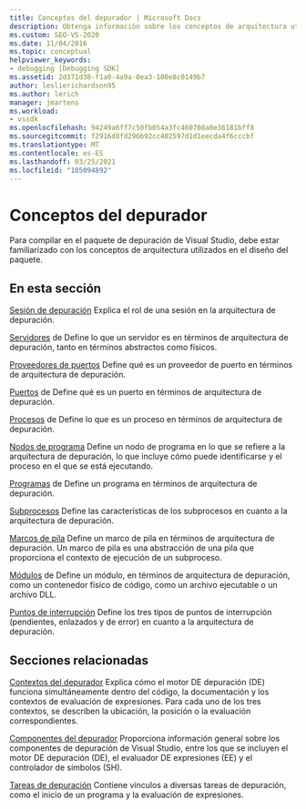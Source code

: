 ```yaml
---
title: Conceptos del depurador | Microsoft Docs
description: Obtenga información sobre los conceptos de arquitectura utilizados en el diseño del paquete de depuración de Visual Studio para ayudarle a crear en ese paquete.
ms.custom: SEO-VS-2020
ms.date: 11/04/2016
ms.topic: conceptual
helpviewer_keywords:
- debugging [Debugging SDK]
ms.assetid: 2d371d38-f1a0-4a9a-8ea3-100e8c0149b7
author: leslierichardson95
ms.author: lerich
manager: jmartens
ms.workload:
- vssdk
ms.openlocfilehash: 94249a6ff7c50fb054a3fc460708a8e36181bff8
ms.sourcegitcommit: f2916d8fd296b92cc402597d1d1eecda4f6cccbf
ms.translationtype: MT
ms.contentlocale: es-ES
ms.lasthandoff: 03/25/2021
ms.locfileid: "105094892"
---
```

# <a name="debugger-concepts"></a>Conceptos del depurador
Para compilar en el paquete de depuración de Visual Studio, debe estar familiarizado con los conceptos de arquitectura utilizados en el diseño del paquete.

## <a name="in-this-section"></a>En esta sección
 [Sesión de depuración](../../extensibility/debugger/debug-session.md) Explica el rol de una sesión en la arquitectura de depuración.

 [Servidores](../../extensibility/debugger/servers-visual-studio-sdk.md) de Define lo que un servidor es en términos de arquitectura de depuración, tanto en términos abstractos como físicos.

 [Proveedores de puertos](../../extensibility/debugger/port-suppliers.md) Define qué es un proveedor de puerto en términos de arquitectura de depuración.

 [Puertos](../../extensibility/debugger/ports.md) de Define qué es un puerto en términos de arquitectura de depuración.

 [Procesos](../../extensibility/debugger/processes.md) de Define lo que es un proceso en términos de arquitectura de depuración.

 [Nodos de programa](../../extensibility/debugger/program-nodes.md) Define un nodo de programa en lo que se refiere a la arquitectura de depuración, lo que incluye cómo puede identificarse y el proceso en el que se está ejecutando.

 [Programas](../../extensibility/debugger/programs.md) de Define un programa en términos de arquitectura de depuración.

 [Subprocesos](../../extensibility/debugger/threads.md) Define las características de los subprocesos en cuanto a la arquitectura de depuración.

 [Marcos de pila](../../extensibility/debugger/stack-frames.md) Define un marco de pila en términos de arquitectura de depuración. Un marco de pila es una abstracción de una pila que proporciona el contexto de ejecución de un subproceso.

 [Módulos](../../extensibility/debugger/modules.md) de Define un módulo, en términos de arquitectura de depuración, como un contenedor físico de código, como un archivo ejecutable o un archivo DLL.

 [Puntos de interrupción](../../extensibility/debugger/breakpoints-visual-studio-sdk.md) Define los tres tipos de puntos de interrupción (pendientes, enlazados y de error) en cuanto a la arquitectura de depuración.

## <a name="related-sections"></a>Secciones relacionadas
 [Contextos del depurador](../../extensibility/debugger/debugger-contexts.md) Explica cómo el motor DE depuración (DE) funciona simultáneamente dentro del código, la documentación y los contextos de evaluación de expresiones. Para cada uno de los tres contextos, se describen la ubicación, la posición o la evaluación correspondientes.

 [Componentes del depurador](../../extensibility/debugger/debugger-components.md) Proporciona información general sobre los componentes de depuración de Visual Studio, entre los que se incluyen el motor DE depuración (DE), el evaluador DE expresiones (EE) y el controlador de símbolos (SH).

 [Tareas de depuración](../../extensibility/debugger/debugging-tasks.md) Contiene vínculos a diversas tareas de depuración, como el inicio de un programa y la evaluación de expresiones.
